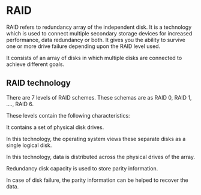 # RAID

RAID refers to redundancy array of the independent disk. It is a technology which is used to connect multiple secondary storage devices for increased performance, data redundancy or both. It gives you the ability to survive one or more drive failure depending upon the RAID level used.

It consists of an array of disks in which multiple disks are connected to achieve different goals.

## RAID technology

There are 7 levels of RAID schemes. These schemas are as RAID 0, RAID 1, ...., RAID 6.

These levels contain the following characteristics:


It contains a set of physical disk drives.

In this technology, the operating system views these separate disks as a single logical disk.

In this technology, data is distributed across the physical drives of the array.

Redundancy disk capacity is used to store parity information.

In case of disk failure, the parity information can be helped to recover the data.
